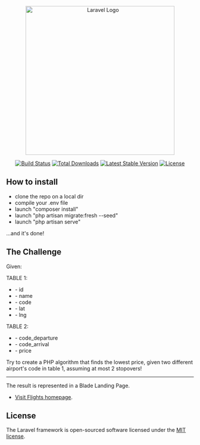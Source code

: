 <p align="center"><a href="https://laravel.com" target="_blank"><img src="https://raw.githubusercontent.com/laravel/art/master/logo-lockup/5%20SVG/2%20CMYK/1%20Full%20Color/laravel-logolockup-cmyk-red.svg" width="400" alt="Laravel Logo"></a></p>

<p align="center">
<a href="https://github.com/laravel/framework/actions"><img src="https://github.com/laravel/framework/workflows/tests/badge.svg" alt="Build Status"></a>
<a href="https://packagist.org/packages/laravel/framework"><img src="https://img.shields.io/packagist/dt/laravel/framework" alt="Total Downloads"></a>
<a href="https://packagist.org/packages/laravel/framework"><img src="https://img.shields.io/packagist/v/laravel/framework" alt="Latest Stable Version"></a>
<a href="https://packagist.org/packages/laravel/framework"><img src="https://img.shields.io/packagist/l/laravel/framework" alt="License"></a>
</p>

## How to install

<ul>
    <li>clone the repo on a local dir</li>
    <li>compile your .env file</li>
    <li>launch "composer install"</li>
    <li>launch "php artisan migrate:fresh --seed"</li>
    <li>launch "php artisan serve"</li>
</ul>

...and it's done!

## The Challenge

<p>

Given:

TABLE 1:

<ul>
    <li>- id</li>
    <li>- name</li>
    <li>- code</li>
    <li>- lat</li>
    <li>- lng</li>
</ul>

TABLE 2:

<ul>
    <li>- code_departure</li>
    <li>- code_arrival</li>
    <li>- price</li>
</ul>
</p>


Try to create a PHP algorithm
that finds the lowest price, given
two different airport's code in
table 1, assuming at most 2
stopovers!

<hr />
The result is represented in a Blade Landing Page.


- [Visit Flights homepage](https://laravel.com/docs/routing).

## License

The Laravel framework is open-sourced software licensed under the [MIT license](https://opensource.org/licenses/MIT).
